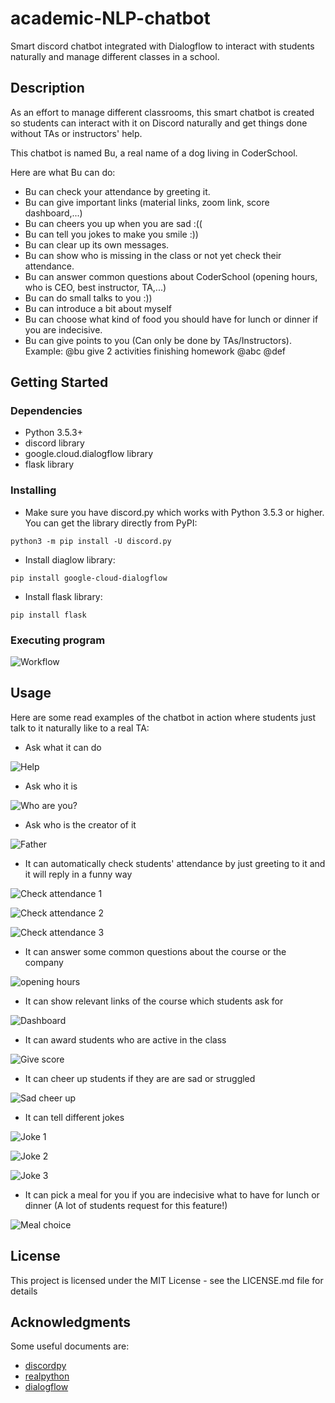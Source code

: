 # academic-NLP-chatbot
Smart discord chatbot integrated with Dialogflow to interact with students naturally and manage different classes in a school.

## Description

As an effort to manage different classrooms, this smart chatbot is created so students can interact with it on Discord naturally and get things done without TAs or instructors' help.  

This chatbot is named Bu, a real name of a dog living in CoderSchool. 

Here are what Bu can do:
- Bu can check your attendance by greeting it.
- Bu can give important links (material links, zoom link, score dashboard,...) 
- Bu can cheers you up when you are sad :((
- Bu can tell you jokes to make you smile :))
- Bu can clear up its own messages. 
- Bu can show who is missing in the class or not yet check their attendance.
- Bu can answer common questions about CoderSchool (opening hours, who is CEO, best instructor, TA,...)
- Bu can do small talks to you :))
- Bu can introduce a bit about myself
- Bu can choose what kind of food you should have for lunch or dinner if you are indecisive. 
- Bu can give points to you (Can only be done by TAs/Instructors). Example: @bu give 2 activities finishing homework @abc @def

## Getting Started

### Dependencies

* Python 3.5.3+
* discord library
* google.cloud.dialogflow library 
* flask library 

### Installing

* Make sure you have discord.py which works with Python 3.5.3 or higher. You can get the library directly from PyPI:
```
python3 -m pip install -U discord.py
```

* Install diaglow library:

```
pip install google-cloud-dialogflow
```

* Install flask library:

```
pip install flask
```

### Executing program

![Workflow](https://imgur.com/jsEyoNN)


## Usage

Here are some read examples of the chatbot in action where students just talk to it naturally like to a real TA: 

* Ask what it can do

![Help](https://imgur.com/EmCNvwzn)

* Ask who it is

![Who are you?](https://imgur.com/ntY9j2k)

* Ask who is the creator of it

![Father](https://imgur.com/XV3HVJg)

* It can automatically check students' attendance by just greeting to it and it will reply in a funny way

![Check attendance 1](https://imgur.com/bJKhUa5)

![Check attendance 2](https://imgur.com/jLifLZx)

![Check attendance 3](https://imgur.com/PYmEhQF)

* It can answer some common questions about the course or the company

![opening hours](https://imgur.com/fvOs2QD)

* It can show relevant links of the course which students ask for

![Dashboard](https://imgur.com/7y1MzlY)

* It can award students who are active in the class

![Give score](https://imgur.com/Atdo1c7)

* It can cheer up students if they are are sad or struggled

![Sad cheer up](https://imgur.com/EyJiLd4)

* It can tell different jokes

![Joke 1](https://imgur.com/5HqVr65)

![Joke 2](https://imgur.com/5M5lTbP)

![Joke 3](https://imgur.com/kFPwHGB)

* It can pick a meal for you if you are indecisive what to have for lunch or dinner (A lot of students request for this feature!)

![Meal choice](https://imgur.com/fbvzmp1)

## License

This project is licensed under the MIT License - see the LICENSE.md file for details

## Acknowledgments

Some useful documents are:
* [discordpy](https://discordpy.readthedocs.io/en/latest/)
* [realpython](https://realpython.com/how-to-make-a-discord-bot-python/)
* [dialogflow](https://cloud.google.com/dialogflow/es/docs)
